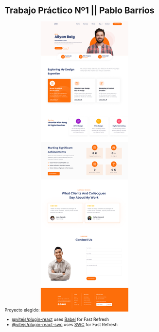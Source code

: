 # Trabajo Práctico Nº1 || Pablo Barrios

Proyecto elegido: ![](https://github.com/polsze/trabajopractico1pablobarrios/blob/main/tp1.png)

- [@vitejs/plugin-react](https://github.com/vitejs/vite-plugin-react/blob/main/packages/plugin-react/README.md) uses [Babel](https://babeljs.io/) for Fast Refresh
- [@vitejs/plugin-react-swc](https://github.com/vitejs/vite-plugin-react-swc) uses [SWC](https://swc.rs/) for Fast Refresh
